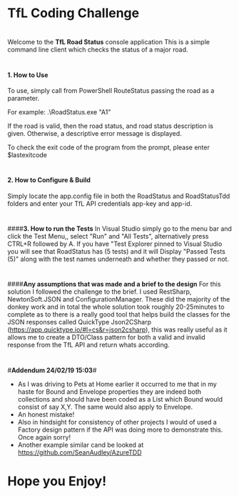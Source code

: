 ﻿# TfL Coding Challenge
#
﻿Welcome to the **TfL Road Status** console application 
This is a simple command line client which checks the status of a major road. 
#
#### **1. How to Use**
To use, simply call from PowerShell RouteStatus passing the road as a parameter. 

For example:
.\RoadStatus.exe "A1"

If the road is valid, then the road status, and road status description is given. Otherwise, a descriptive error message is displayed.

To check the exit code of the program from the prompt, please enter $lastexitcode
#

#### **2. How to Configure & Build**
Simply locate the app.config file in both the RoadStatus and RoadStatusTdd folders and enter your TfL API credentials app-key and app-id.

#
####**3. How to run the Tests**
In Visual Studio simply go to the menu bar and click the Test Menu,, select "Run" and "All Tests", alternatively press CTRL+R followed by A. If you have "Test Explorer pinned to Visual Studio you will see that RoadStatus has (5 tests) and it will Display "Passed Tests (5)" along with the test names underneath and whether they  passed or not.
#
####**Any assumptions that was made and a brief to the design**
For this solution I followed the challenge to the brief. I used RestSharp, NewtonSoft.JSON and ConfigurationManager. These did the majority of the donkey work and in total the whole solution took roughly 20-25minutes to complete as to there is a really good tool that helps build the classes for the JSON responses called QuickType Json2CSharp (https://app.quicktype.io/#l=cs&r=json2csharp), this was really useful as it allows me to create a DTO/Class pattern for both a valid and invalid response from the TfL API and return whats according.
#

#**Addendum 24/02/19 15:03**#
- As I was driving to Pets at Home earlier it occurred to me that in my haste for Bound and Envelope properties they are indeed both collections and should have been coded as a List<Bound> which Bound would consist of say X,Y. The same would also apply to Envelope.
- An honest mistake!
- Also in hindsight for consistency of other projects I would of used a Factory design pattern if the API was doing more to demonstrate this. Once again sorry!
- Another example similar cand be looked at https://github.com/SeanAudley/AzureTDD
#
# Hope you Enjoy!





